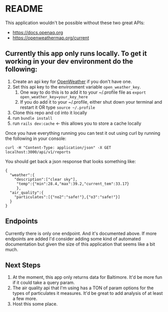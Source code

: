 # README

This application wouldn't be possible without these two great APIs:  
 - https://docs.openaq.org  
 - https://openweathermap.org/current

## Currently this app only runs locally. To get it working in your dev environment do the following: 

1. Create an api key for [OpenWeather](https://openweathermap.org/appid) if you don't have one.
1. Set this api key to the environment variable `open_weather_key`. 
    1. One way to do this is to add it to your ~/.profile file as `export open_weather_key=your_key_here`
    1. If you do add it to your ~/.profile, either shut down your terminal and restart it OR type `source ~/.profile`
1. Clone this repo and cd into it locally
1. run `bundle install`
1. run `rails dev:cache` <- this allows you to store a cache locally

Once you have everything running you can test it out using curl by running the following in your console: 
```
curl -H "Content-Type: application/json" -X GET localhost:3000/api/v1/reports
```
You should get back a json response that looks something like: 

```
{
  "weather":{
    "description":["clear sky"],
     "temp":{"min":28.4,"max":39.2,"current_tem":33.17}
     },
  "air_quality":{
    "particulates":[{"no2":"safe!"},{"o3":"safe!"}]
  }
}
```

## Endpoints

Currently there is only one endpoint. And it's documented above. If more endpoints are added I'd consider adding some kind of automated documentation but given the size of this application that seems like a bit much.

## Next Steps

1. At the moment, this app only returns data for Baltimore. It'd be more fun if it could take a query param.
1. The air quality api that I'm using has a TON of param options for the types of particulates it measures. It'd be great to add analysis of at least a few more. 
1. Host this some place.
